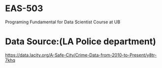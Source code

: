 # EAS-503
Programing Fundamental for Data Scientist Course at UB


# Data Source:(LA Police department)

https://data.lacity.org/A-Safe-City/Crime-Data-from-2010-to-Present/y8tr-7khq
